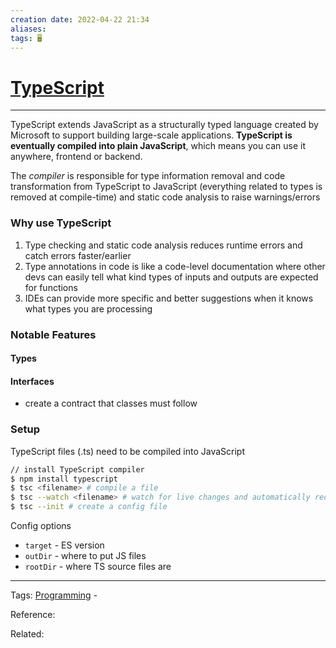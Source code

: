 ```yaml
---
creation date: 2022-04-22 21:34
aliases: 
tags: 🖥️
---
```


# [TypeScript](TypeScript.md)
---
TypeScript extends JavaScript as a structurally typed language created by Microsoft to support building large-scale applications. **TypeScript is eventually compiled into plain JavaScript**, which means you can use it anywhere, frontend or backend.

The *compiler* is responsible for type information removal and code transformation from TypeScript to JavaScript (everything related to types is removed at compile-time) and  static code analysis to raise warnings/errors

### Why use TypeScript
1. Type checking and static code analysis reduces runtime errors and catch errors faster/earlier
2. Type annotations in code is like a code-level documentation where other devs can easily tell what kind types of inputs and outputs are expected for functions
3. IDEs can provide more specific and better suggestions when it knows what types you are processing

### Notable Features
#### Types

#### Interfaces
- create a contract that classes must follow

### Setup
TypeScript files (.ts) need to be compiled into JavaScript
```bash
// install TypeScript compiler
$ npm install typescript
$ tsc <filename> # compile a file
$ tsc --watch <filename> # watch for live changes and automatically recompile after save
$ tsc --init # create a config file
```
Config options
- `target` - ES version
- `outDir` - where to put JS files
- `rootDir` - where TS source files are


---
Tags: [Programming](Programming.md) - 

Reference:

Related: 